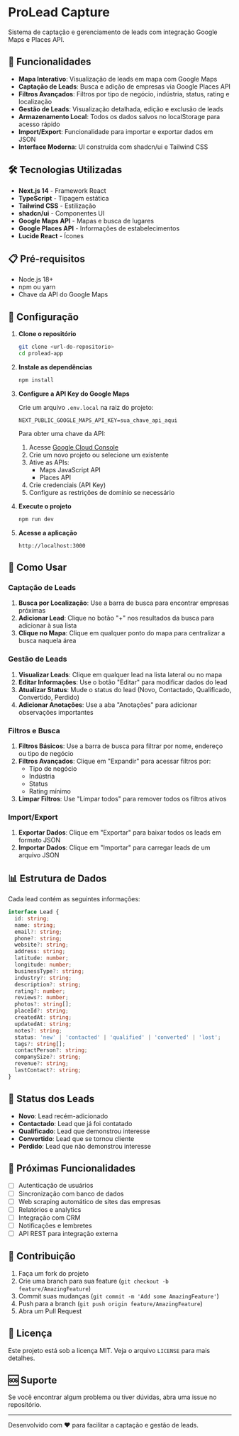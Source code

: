 # ProLead Capture

Sistema de captação e gerenciamento de leads com integração Google Maps e Places API.

## 🚀 Funcionalidades

- **Mapa Interativo**: Visualização de leads em mapa com Google Maps
- **Captação de Leads**: Busca e adição de empresas via Google Places API
- **Filtros Avançados**: Filtros por tipo de negócio, indústria, status, rating e localização
- **Gestão de Leads**: Visualização detalhada, edição e exclusão de leads
- **Armazenamento Local**: Todos os dados salvos no localStorage para acesso rápido
- **Import/Export**: Funcionalidade para importar e exportar dados em JSON
- **Interface Moderna**: UI construída com shadcn/ui e Tailwind CSS

## 🛠️ Tecnologias Utilizadas

- **Next.js 14** - Framework React
- **TypeScript** - Tipagem estática
- **Tailwind CSS** - Estilização
- **shadcn/ui** - Componentes UI
- **Google Maps API** - Mapas e busca de lugares
- **Google Places API** - Informações de estabelecimentos
- **Lucide React** - Ícones

## 📋 Pré-requisitos

- Node.js 18+ 
- npm ou yarn
- Chave da API do Google Maps

## 🔧 Configuração

1. **Clone o repositório**
   ```bash
   git clone <url-do-repositorio>
   cd prolead-app
   ```

2. **Instale as dependências**
   ```bash
   npm install
   ```

3. **Configure a API Key do Google Maps**
   
   Crie um arquivo `.env.local` na raiz do projeto:
   ```env
   NEXT_PUBLIC_GOOGLE_MAPS_API_KEY=sua_chave_api_aqui
   ```

   Para obter uma chave da API:
   1. Acesse [Google Cloud Console](https://console.cloud.google.com/)
   2. Crie um novo projeto ou selecione um existente
   3. Ative as APIs:
      - Maps JavaScript API
      - Places API
   4. Crie credenciais (API Key)
   5. Configure as restrições de domínio se necessário

4. **Execute o projeto**
   ```bash
   npm run dev
   ```

5. **Acesse a aplicação**
   ```
   http://localhost:3000
   ```

## 🎯 Como Usar

### Captação de Leads

1. **Busca por Localização**: Use a barra de busca para encontrar empresas próximas
2. **Adicionar Lead**: Clique no botão "+" nos resultados da busca para adicionar à sua lista
3. **Clique no Mapa**: Clique em qualquer ponto do mapa para centralizar a busca naquela área

### Gestão de Leads

1. **Visualizar Leads**: Clique em qualquer lead na lista lateral ou no mapa
2. **Editar Informações**: Use o botão "Editar" para modificar dados do lead
3. **Atualizar Status**: Mude o status do lead (Novo, Contactado, Qualificado, Convertido, Perdido)
4. **Adicionar Anotações**: Use a aba "Anotações" para adicionar observações importantes

### Filtros e Busca

1. **Filtros Básicos**: Use a barra de busca para filtrar por nome, endereço ou tipo de negócio
2. **Filtros Avançados**: Clique em "Expandir" para acessar filtros por:
   - Tipo de negócio
   - Indústria
   - Status
   - Rating mínimo
3. **Limpar Filtros**: Use "Limpar todos" para remover todos os filtros ativos

### Import/Export

1. **Exportar Dados**: Clique em "Exportar" para baixar todos os leads em formato JSON
2. **Importar Dados**: Clique em "Importar" para carregar leads de um arquivo JSON

## 📊 Estrutura de Dados

Cada lead contém as seguintes informações:

```typescript
interface Lead {
  id: string;
  name: string;
  email?: string;
  phone?: string;
  website?: string;
  address: string;
  latitude: number;
  longitude: number;
  businessType?: string;
  industry?: string;
  description?: string;
  rating?: number;
  reviews?: number;
  photos?: string[];
  placeId?: string;
  createdAt: string;
  updatedAt: string;
  notes?: string;
  status: 'new' | 'contacted' | 'qualified' | 'converted' | 'lost';
  tags?: string[];
  contactPerson?: string;
  companySize?: string;
  revenue?: string;
  lastContact?: string;
}
```

## 🎨 Status dos Leads

- **Novo**: Lead recém-adicionado
- **Contactado**: Lead que já foi contatado
- **Qualificado**: Lead que demonstrou interesse
- **Convertido**: Lead que se tornou cliente
- **Perdido**: Lead que não demonstrou interesse

## 🔮 Próximas Funcionalidades

- [ ] Autenticação de usuários
- [ ] Sincronização com banco de dados
- [ ] Web scraping automático de sites das empresas
- [ ] Relatórios e analytics
- [ ] Integração com CRM
- [ ] Notificações e lembretes
- [ ] API REST para integração externa

## 🤝 Contribuição

1. Faça um fork do projeto
2. Crie uma branch para sua feature (`git checkout -b feature/AmazingFeature`)
3. Commit suas mudanças (`git commit -m 'Add some AmazingFeature'`)
4. Push para a branch (`git push origin feature/AmazingFeature`)
5. Abra um Pull Request

## 📝 Licença

Este projeto está sob a licença MIT. Veja o arquivo `LICENSE` para mais detalhes.

## 🆘 Suporte

Se você encontrar algum problema ou tiver dúvidas, abra uma issue no repositório.

---

Desenvolvido com ❤️ para facilitar a captação e gestão de leads.
